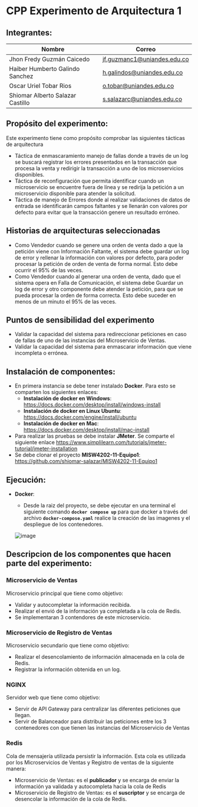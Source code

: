 # CPP Experimento de Arquitectura 1

## Integrantes:

|   Nombre                         |   Correo                    |
|----------------------------------|-----------------------------|
| Jhon Fredy Guzmán Caicedo        | jf.guzmanc1@uniandes.edu.co |
| Haiber Humberto Galindo Sanchez  | h.galindos@uniandes.edu.co  |
| Oscar Uriel Tobar Rios           | o.tobar@uniandes.edu.co     |
| Shiomar Alberto Salazar Castillo | s.salazarc@uniandes.edu.co  |

## Propósito del experimento:
Este experimento tiene como propósito comprobar las siguientes tácticas de arquitectura
- Táctica de enmascaramiento manejo de fallas donde a través de un log se buscará registrar los errores presentados en la transacción que procesa la venta y redirigir la transacción a uno de los microservicios disponibles.
- Táctica de reconfiguración que permita identificar cuando un microservicio se encuentre fuera de línea y se redirija la petición a un microservicio disponible para atender la solicitud.
- Táctica de manejo de Errores donde al realizar validaciones de datos de entrada  se identificarán campos faltantes y se llenarán con valores por defecto para evitar que la transacción genere un resultado erróneo.


## Historias de arquitecturas seleccionadas
-	Como Vendedor cuando se genere una orden de venta dado a que la petición viene con Información Faltante, el sistema debe guardar un log de error y rellenar la información con valores por defecto, para poder procesar la petición de orden de venta de forma normal. Esto debe ocurrir el 95% de las veces.
-	Como Vendedor cuando al generar una orden de venta, dado que el sistema opera en Falla de Comunicación, el sistema debe Guardar un log de error y otro componente debe atender la petición, para que se pueda procesar la orden de forma correcta.  Esto debe suceder en menos de un minuto el 95% de las veces.


## Puntos de sensibilidad del experimento
-	Validar la capacidad del sistema para redireccionar peticiones en caso de fallas de uno de las instancias del Microservicio de Ventas.
-	Validar la capacidad del sistema para enmascarar información que viene incompleta o errónea.

## Instalación de componentes:

- En primera instancia se debe tener instalado **Docker**. Para esto se comparten los siguientes enlaces:
  - **Instalación de docker en Windows**: https://docs.docker.com/desktop/install/windows-install
  - **Instalación de docker en Linux Ubuntu**: https://docs.docker.com/engine/install/ubuntu
  - **Instalación de docker en Mac**: https://docs.docker.com/desktop/install/mac-install
- Para realizar las pruebas se debe instalar **JMeter**. Se comparte el siguiente enlace https://www.simplilearn.com/tutorials/jmeter-tutorial/jmeter-installation
- Se debe clonar el proyecto **MISW4202-11-Equipo1**: https://github.com/shiomar-salazar/MISW4202-11-Equipo1

## Ejecución:

- **Docker**:
  - Desde la raiz del proyecto, se debe ejecutar en una terminal el siguiente comando **`docker compose up`** para que docker a través del archivo **`docker-compose.yaml`** realice la creación de las imagenes y el despliegue de los contenedores.
  
  ![image](https://user-images.githubusercontent.com/110913673/221440046-95944fa5-8c79-4daf-a112-64707d177d8e.png)


## Descripcion de los componentes que hacen parte del experimento:

### Microservicio de Ventas

Microservicio principal que tiene como objetivo:
- Validar y autocompletar la información recibida.
- Realizar el envió de la información ya completada a la cola de Redis.
- Se implementaran 3 contendores de este microservicio.


### Microservicio de Registro de Ventas
Microservicio secundario que tiene como objetivo:
- Realizar el desencolamiento de información almacenada en la cola de Redis.
- Registrar la información obtenida en un log.


### NGINX
Servidor web que tiene como objetivo:
-	Servir de API Gateway para centralizar las diferentes peticiones que llegan.
-	Servir de Balanceador para distribuir las peticiones entre los 3 contenedores con que tienen las instancias del Microservicio de Ventas


### Redis
Cola de mensajería utilizada persistir la información. Esta cola es utilizada por los Microservicios de Ventas y Registro de ventas de la siguiente manera:
-	Microservicio de Ventas: es el **publicador** y se encarga de enviar la información ya validada y autocompleta hacia la cola de Redis
-	Microservicio de Registro de Ventas: es el **suscriptor** y se encarga de desencolar la información de la cola de Redis.

